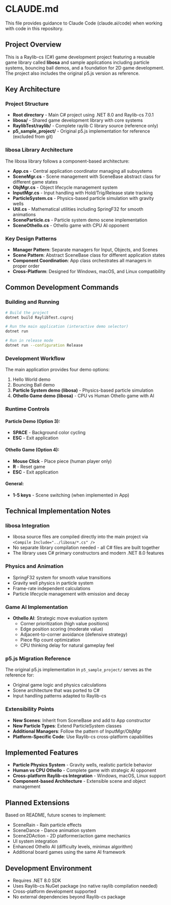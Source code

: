 # CLAUDE.md

This file provides guidance to Claude Code (claude.ai/code) when working with code in this repository.

## Project Overview

This is a Raylib-cs (C#) game development project featuring a reusable game library called **libosa** and sample applications including particle systems, bouncing ball demos, and a foundation for 2D game development. The project also includes the original p5.js version as reference.

## Key Architecture

### Project Structure
- **Root directory** - Main C# project using .NET 8.0 and Raylib-cs 7.0.1
- **libosa/** - Shared game development library with core systems
- **RaylibTest/raylib/** - Complete raylib C library source (reference only)
- **p5_sample_project/** - Original p5.js implementation for reference (excluded from git)

### libosa Library Architecture
The libosa library follows a component-based architecture:

- **App.cs** - Central application coordinator managing all subsystems
- **SceneMgr.cs** - Scene management with SceneBase abstract class for different game states
- **ObjMgr.cs** - Object lifecycle management system
- **InputMgr.cs** - Input handling with Hold/Trig/Release state tracking
- **ParticleSystem.cs** - Physics-based particle simulation with gravity wells
- **Util.cs** - Mathematical utilities including SpringF32 for smooth animations
- **SceneParticle.cs** - Particle system demo scene implementation
- **SceneOthello.cs** - Othello game with CPU AI opponent

### Key Design Patterns
- **Manager Pattern**: Separate managers for Input, Objects, and Scenes
- **Scene Pattern**: Abstract SceneBase class for different application states
- **Component Coordination**: App class orchestrates all managers in proper order
- **Cross-Platform**: Designed for Windows, macOS, and Linux compatibility

## Common Development Commands

### Building and Running
```bash
# Build the project
dotnet build RaylibTest.csproj

# Run the main application (interactive demo selector)
dotnet run

# Run in release mode
dotnet run --configuration Release
```

### Development Workflow
The main application provides four demo options:
1. Hello World demo
2. Bouncing Ball demo  
3. **Particle System demo (libosa)** - Physics-based particle simulation
4. **Othello Game demo (libosa)** - CPU vs Human Othello game with AI

### Runtime Controls

#### Particle Demo (Option 3):
- **SPACE** - Background color cycling
- **ESC** - Exit application

#### Othello Game (Option 4):
- **Mouse Click** - Place piece (human player only)
- **R** - Reset game
- **ESC** - Exit application

#### General:
- **1-5 keys** - Scene switching (when implemented in App)

## Technical Implementation Notes

### libosa Integration
- libosa source files are compiled directly into the main project via `<Compile Include="../libosa/*.cs" />`
- No separate library compilation needed - all C# files are built together
- The library uses C# primary constructors and modern .NET 8.0 features

### Physics and Animation
- SpringF32 system for smooth value transitions
- Gravity well physics in particle system
- Frame-rate independent calculations
- Particle lifecycle management with emission and decay

### Game AI Implementation
- **Othello AI**: Strategic move evaluation system
  - Corner prioritization (high value positions)
  - Edge position scoring (moderate value)
  - Adjacent-to-corner avoidance (defensive strategy)
  - Piece flip count optimization
  - CPU thinking delay for natural gameplay feel

### p5.js Migration Reference
The original p5.js implementation in `p5_sample_project/` serves as the reference for:
- Original game logic and physics calculations
- Scene architecture that was ported to C#
- Input handling patterns adapted to Raylib-cs

### Extensibility Points
- **New Scenes**: Inherit from SceneBase and add to App constructor
- **New Particle Types**: Extend ParticleSystem classes
- **Additional Managers**: Follow the pattern of InputMgr/ObjMgr
- **Platform-Specific Code**: Use Raylib-cs cross-platform capabilities

## Implemented Features
- **Particle Physics System** - Gravity wells, realistic particle behavior
- **Human vs CPU Othello** - Complete game with strategic AI opponent
- **Cross-platform Raylib-cs Integration** - Windows, macOS, Linux support
- **Component-based Architecture** - Extensible scene and object management

## Planned Extensions
Based on README, future scenes to implement:
- SceneRain - Rain particle effects
- SceneDance - Dance animation system  
- Scene2DAction - 2D platformer/action game mechanics
- UI system integration
- Enhanced Othello AI (difficulty levels, minimax algorithm)
- Additional board games using the same AI framework

## Development Environment
- Requires .NET 8.0 SDK
- Uses Raylib-cs NuGet package (no native raylib compilation needed)
- Cross-platform development supported
- No external dependencies beyond Raylib-cs package